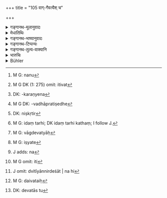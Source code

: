 +++
title = "105 वाग्-गैवत्यैश् च"

+++

<details><summary>गङ्गानथ-मूलानुवादः</summary>

They should offer sacrifices to Sarasvati with half-boiled rice dedicated to the speech-goddess,—doing the best expiation for the sin of untruthfulness.—(105)
</details>

<details><summary>मेधातिथिः</summary>

वाक् चासौ देवता च सा वाग्देवता । तदर्थं च चरवो **वाग्दैवत्याः** । तण्डुला नातिपक्वाश् **चरवः** । तैर् **यजेरन्न्** इति बहवचननिर्देशात्, **चरुभिर्** इति बहुवचनम् । न पुनर् एकैकशो बहवश् चरवो नापि संहतानां व्रात्यस्तोमवद् यागो "देवश् चेद् वर्षेद् बहवो ब्राह्मणा यजेरन्" (प्म्स् १०.६.४५) इति, तद् बहुवचनम् । न तु[^५१] कपिञ्जलैश् च त्रिभिर् यजेरन्न् इतिवत्[^५२] ।


[^५२]:
     M G DK (1: 275) omit: itivat


[^५१]:
     M G: nanu

- तद् एतद् ब्राह्मणाद्यनुग्रहार्थम् अनृतम् उक्तं भवति । **अनृतम् एवैनः** पापम् असत्याभिधानलक्षणा क्रिया । यथा धर्मक्रियावत एवं समानाधिकरणे षष्ठी । येषां तु क्रियाजन्यौ धर्माधर्मौ न क्रियैव, तन्मते ऽनृतस्य यद् एन इति वैय्यधिकरण्ये[^५३] ऽनृतनिमित्तत्वाद् एनो ऽनृतम्, उपचारतः समानाधिकरणे एव । तस्य **निष्कृतिः** शोधनं पावनं प्रायश्चित्तम् इति यावत् । **परा** प्रकृष्टा ।


[^५३]:
     DK: -karaṇyena

- <u>ननु</u> च कुतो ऽत्र पापम्, यावतास्मिन् निमित्ते "नानृतवचने दोषः" (ग्ध् १३.२४) इत्य् उक्तम् । 

- <u>केचिद्</u> आहुः "निवृत्तिस् तु महाफला" (म्ध् ५.५६) इति । अस्माच् छास्त्रात् तु यावज्जीवम् अनृतं मया न वक्तव्यम् इति येन संकल्पितं तस्य मिथ्यासंकल्पदोषो मा भूद् इति प्रायश्चित्तम् उच्यते । गेहदाहवधप्रतिषेधे[^५४] ऽपि नैमित्तिकं विधानम् । **एनसो निष्कृतिम्**[^५५] इत्य् अर्थवादः । 


[^५५]:
     DK: niṣkṛtir


[^५४]:
     M G DK: -vadhāpratiṣedhe

- <u>कथं</u> तर्हि[^५६] **वाग्दैवत्यैः सरस्वतीम् यजेरन्** । यदि वाग्देवता[^५७] सरस्वती कथम् इज्यते[^५८] । अथ वाक्सरस्वत्योर् एकत्वेनैवं देवताभावे शब्दावगम्यरूपत्वाद् देवताया भिन्नौ चेतौ वाक्सरस्वतीशब्दौ । यथाग्नये जुहोतीति चोदितेन ज्वलनाय कृशानवे वा स्वाहेति हूयते, वायवे निरूप्य जुहुयाद् वायुर् वै प्राण इत्य् उक्ते ऽपि न प्राणायेति हूयते ।


[^५८]:
     M G: iṣyate


[^५७]:
     M G: vāgdevatyāḥ


[^५६]:
     M G: idaṃ tarhi; DK idaṃ tarhi kathaṃ; I follow J.

- <u>सत्यम्</u> । वाग् एव देवता । सामानाधिकर्ण्याद् देवतार्थे तद्धितः ।[^५९] सरस्वतीम् इति[^६०] द्वितीयान्निर्देशात् । न हि[^६१] द्वितीयानिर्देश्या देवता । कर्मणि हि द्वितीया संप्रदानं च देवता, न कर्म । 


[^६१]:
     J omit: dvitīyānnirdeśāt | na hi


[^६०]:
     M G omit: iti


[^५९]:
     J adds: na

- <u>कथं</u> तर्हि सरस्वतीपदान्वयः । 

- <u>अर्थवादो</u> ऽयम् । अग्नये जुहोत्य् अग्निर् वै सर्वा देवता इति । वाग् एव सरस्वती । तयेष्टया सापीष्टा भवति । यागेन देवतावगम्यते । 

- <u>कथम्</u> । 

- <u>अग्निर्</u> यष्टव्यः प्रजापतिर् यष्टव्यस् तथाग्निं यजति यद् अग्निं यजतीत्यादि केचिद् आहुः । देवताः[^६२] स्वतस्[^६३] तत्र तत्र पूज्यन्ते । दैवतपूजावचनो ऽत्र यजिः । पूजा च पूज्यमानकर्मिका । तत्र युक्ता द्वितीया । तथा च देवता पूजनीयेत्यादि स्मर्यते । 


[^६३]:
     DK: devatās tu


[^६२]:
     M G: daivataiḥ

<u>एतच्</u> च न युक्तम् । अस्मिन् हि पक्षे देवतात्वम् अन्यतो मृग्यम् । तत्र[^६४] यागसंप्रदानं देवतेति स्मरणविरोधः । एषा च स्मृतिर् बलीयसी, निरपेक्षत्वात् । पूर्वा देवता उद्देश्या[^६५] ध्येया च । यस्यै देवतायै हविर् गृहीतं स्यात् तां मनसा ध्यायेद् इति तत्क्रियाकर्मत्वात् कर्मण्य् एषा द्वितीया ॥ ८.१०५ ॥
</details>

<details><summary>गङ्गानथ-भाष्यानुवादः</summary>

‘*Speech-goddess*’—goddess in the form of speech; the rice boiled for her is said to be ‘*dedicated* to the speech-goddess’;—Rice not over-boiled is called ‘*chant*’;—with these they should offer sacrifices.

We have ‘*carubhiḥ*,’ ‘with half-boiled rice,’ in the plural number, on account of the plural number in the verb ‘*yajerau*’, ‘*they should sacrifice*’; and it does not mean that each man shall offer several kinds of rice. Nor is this offering to be made by several persons collectively, as is done in the case of the *Vrātyastoma* offering. The plural number in the present case is exactly analogous to the plural number in such passages as—‘If it rains, many Brāhmaṇas should offer
*sacrifices*’; and it is not like that in the case of the ‘*kapiñjala
birds*’ (where *at least three* are meant).

In the case in question the lie is told for the sake of helping the Brāhmaṇa or some such person; and this lying itself is a ‘*sin*’;—the action of lying itself being a sin. The genitive ending in the phrase ‘*anṛtasyainaḥ*’ ‘sin of lying’ denotes apposition; just as in the phrase ‘*Dharmakriyā*’ (where ‘*dharma*’ and ‘*kriyā*’ are in apposition). Some people however hold that ‘virtue’ and ‘vice’ or ‘merit’ and ‘sin’ are *produced by actions* (and do not consist in the actions themselves); and according to this view in the phrase ‘*anṛtasya enaḥ*,’ ‘*sin of lying*,’ the terms ‘sin’ of ‘lying’ would not be in apposition; the ‘sin’ being the *effect* of the lying, and hence figuratively spoken of as being in apposition with it.

The ‘*niṣkṛti*’ of this sin is ‘purifying,’ ‘cleaning,’—*i.e*., expiation.

‘*Best*’—most excellent.

“Why should there be any sin in this case—when it has been declared that there is nothing wrong in lying under the circumstances mentioned.”

Some people answer this objection by pointing out that the avoiding of untruth leads to excellent results (even when the telling of untruth may be permissible): a man may, on the basis of the scriptures, have taken the vow that throughout his life he would not tell a lie; and if such a man were to tell a lie for saving the life of a man, he would incur the sin of having boon false to his vow; and it is in view of this sin that the present text prescribes the expiation. Even though such acts as the burning of a house and killing are prohibited, yet they have been sanctioned under special conditions. Similarly we have (in the preceding verse) the sanction for lying under special circumstances; hence the mention of its ‘expiation’ must be regarded as a mere reference (to the prohibition of lying in general).

*Question*.—“How can a sacrifice be offered to *Sarasvatī* with what has
been *dedicated to the goddess of speech?*” If the rice has been ‘dedicated’ to the Speech-goddess, how can the sacrifice be regarded as offered to *Sarasvatī*? Or, if the two *Sarasvatīs* (one spoken of by the name ‘*Sarasvati*, ‘while the other is referred to by the name ‘*speech-goddess*’) combined be regarded as the deity to whom the sacrifice is offered,—then there arises this difficulty that, as a matter of fact, the exact nature of the deity of a sacrifice can be learnt entirely from *words*, and the two names here used are two distinct words (so that both could not refer to the same deity); for instance, if the injunction of an offering is in the form—‘the offering should be made *to Agni*,’—people do not use the other names of Agni,—such as ‘*Jvalana*’ ‘*Kṛśānu*’ and the like—when actually making the sacrifice. Similarly when the injunction is in the form ‘one should offer to *Vāyu*,’—even though it is distinctly laid down that ‘*Vaya* is
*Prāṇa*’—the name ‘*Prāṇa*’—is not used when the offering is actually
made.”

All this is quite true; ‘*speech-goddess*’ is the deity of the sacrifice,—the nominal affix in the term ‘*vāgdaivatya*’ being denotative of the deific character; and the deity is not denoted by the term ‘*Sarasvatīm*,’ which appears with the accusative ending. Because the Accusative ending denotes the *objective*, while the deity is the
*recipient*, and not the *objective*.

“How then is the term ‘*Sarasvatīm*’ to be construed?”

The present passage is only a hortatory exaggeration, just like the assertion ‘one should make au offering to Agni, *Agni is all deities*;’ and what the present statement means is that ‘speech-goddess is Sarasvatī herself, and hence when the offering is made to the former she is pleased, and it reaches the other also.’

The character of the ‘deity’ is ascertained only through sacrifices; as in the case of sacrifices offered to Agni, to Prajāpati and so forth (where the fact of Agni or Prajāpati being the deity is ascertained only by the sacrifice being offered to them).

Some people explain that what is meant is that the deities are to be
*worshipped*, the root ‘*yaji*’ (in ‘*yajeran*’) signifying the act of
*worshipping*; and the deity worshipped forms the *objective* of the
‘worship’; so that the use of the Accusative in ‘*Sarasvatīm*’ is only right and proper. There are several such assertions as ‘*he worships the deity*’ (where the deity is the object of the verb *to worship*).”

This however is not right. As under this view the *deific* character of
*Sarasvatī* will have to be deduced from somewhere else; and such an
interpretation would be contrary to the dictum that ‘the deific character consists in being the *recipient* of a sacrificial offering.’ This dictum however, being self-sufficient, is highly authoritative.

The real explanation is that the deity to whom a sacrifice is offered is to be made the recipient of the offering, and also to be meditated upon,—according to the injunction, ‘One shall think in his mind of the deity for whom the offering is held up’; so that the deity is also the object of the act of *meditating*; and the accusative ending (in ‘*Sarasvatīm*’) actually denotes the *objective* itself.—(105)
</details>

<details><summary>गङ्गानथ-टिप्पन्यः</summary>

‘*Kapiñjalaiḥ*’ (Medhātithi, p. 937, l. 11)—This refers to a case dealt with in Mīmāṃsā-sūtra, where it is said that whenever the plural number is used, we should understand it to mean *three*; for instance, when ‘Kapiñjala birds’ are spoken of as to be sacrificed. Medhātithi says that this principle should not be applied to the present case of the plural in ‘*Charrubhiḥ*’.

Nandana does not read the verse differently as asserted by Hopkins.

This verse is quoted in *Aparārka* (p. 682), which adds that the plural number in ‘*Carubhiḥ*’ is due to the plurality of the persons referred to here—‘*te*’, ‘*they*’;—in *Prāyaścittaviveka* (p. 432), which says that this refers to the three higher castes only.

It is quoted in *Parāśaramādhava* (Prāyaścitta, p. 390);—in
*Smṛtitattva* (II, p. 355), which adds that ‘*Vāgdevatā*’ here must be
taken as standing for *Sarasvatī*, the terms ‘*Vāk*’ and ‘*Sarasvatī*’ being synonymous, specially as it is only thus that the offering shall be consistent with its name ‘*Sacrifice to Sarasvatī*’; it proceeds to add that the pronoun ‘*te*’ here stands for those witnesses who tell a lie for saving a Brāhmaṇa or a Kṣatriya from death;—in *Smṛticandrikā* (Vyavahāra, p. 207); and in *Kṛtyakalpataru* (38b).
</details>

<details><summary>गङ्गानथ-तुल्य-वाक्यानि</summary>

**(verses 8.105-106)  
**

*Yājñavalkya* (2.83).—‘For expiating the sin involved in deposing
falsely for saving the life of a man, twice-born persons should offer the cooked rice dedicated to Sarasvatī.’

*Viṣṇu* (8.16-17).—‘In order to expiate the sin committed (by deposing
falsely for saving the life of a man), the witness, if he is a twice-born person, must pour an oblation into the fire, consecrating it with the Mantra-texts called *Kūṣmāṇḍī*; if he is a Śūdra, he must feed ten cows for one day.’

*Baudhāyana* (1.19.16).—‘Let him who has given false evidence (for any
reason) drink hot milk during twelve days and nights, and pour oblations into the fire with the mantras called *Kūṣmāṇḍī*.’
</details>

<details><summary>भारुचिः</summary>

सरस्वतीं यजेरन्न् "अहं रुद्रेभिर् वसुभिश् चरामि" इत्य् अनेनाष्टर्चेन सूक्तेन । त्रिर् अभ्यासश् चरोः । अनाश्रितबहुत्वविशेषाच् चोदनाया, यथा "वसन्ताय कपिञ्जलान् आलभते" इति ॥ ८.१०६ ॥
</details>

<details><summary>Bühler</summary>

105	Such (witnesses) must offer to Sarasvati oblations of boiled rice (karu) which are sacred to the goddess of speech, (thus) performing the best penance in order to expiate the guilt of that falsehood.
</details>
